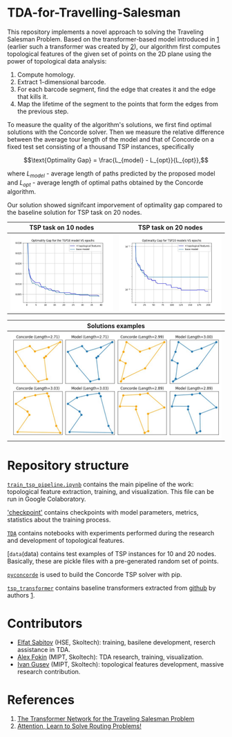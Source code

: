 # TDA-for-Travelling-Salesman
This repository implements a novel approach to solving the Traveling Salesman Problem. Based on the transformer-based model introduced in [1](#references) (earlier such a transformer was created by [2](#references)), our algorithm first computes topological features of the given set of points on the 2D plane using the power of topological data analysis: 
1. Compute homology.
2. Extract 1-dimensional barcode.
3. For each barcode segment, find the edge that creates it and the edge that kills it.
4. Map the lifetime of the segment to the points that form the edges from the previous step.

To measure the quality of the algorithm's solutions, we first find optimal solutions with the Concorde solver. Then we measure the relative difference between the average tour length of the model and that of Concorde on a fixed test set consisting of a thousand TSP instances, specifically

$$\text{Optimality Gap} = \frac{L_{model} - L_{opt}}{L_{opt}},$$

where $L_{model}$ - average length of paths predicted by the proposed model and $L_{opt}$ - average length of optimal paths obtained by the Concorde algorithm.

Our solution showed signifcant imporvement of optimality gap compared to the baseline solution for TSP task on 20 nodes.

TSP task on 10 nodes       |  TSP task on 20 nodes
:-------------------------:|:-------------------------:
![](./images/gap_10.jpg)   |  ![](./images/gap_20.jpg)


Solutions examples         |
:-------------------------:|
![](./images/paths.jpg)    |

# Repository structure

[`train_tsp_pipeline.ipynb`](train_tsp_pipeline.ipynb) contains the main pipeline of the work: topological feature extraction, training, and visualization. This file can be run in Google Colaboratory. 

['checkpoint'](checkpoint) contains checkpoints with model parameters, metrics, statistics about the training process.

[`TDA`](TDA) contains notebooks with experiments performed during the research and development of topological features.

[`data`(data) contains test examples of TSP instances for 10 and 20 nodes. Basically, these are pickle files with a pre-generated random set of points.

[`pyconcorde`](pyconcorde) is used to build the Concorde TSP solver with pip.

[`tsp_transformer`](tsp_transformer) contains baseline transformers extracted from [github](https://github.com/xbresson/TSP_Transformer) by authors [1](#references).



# Contributors
- [Elfat Sabitov](https://github.com/MarioAuditore) (HSE, Skoltech): training, basilene development, reserch assistance in TDA.
- [Alex Fokin](https://github.com/Alex2034) (MIPT, Skoltech): TDA research, training, visualization. 
- [Ivan Gusev](https://github.com/LilVan) (MIPT, Skoltech): topological features development, massive research contribution.

# References
1. [The Transformer Network for the Traveling Salesman Problem](https://arxiv.org/abs/2103.03012)
2. [Attention, Learn to Solve Routing Problems!](https://arxiv.org/abs/1803.08475)
